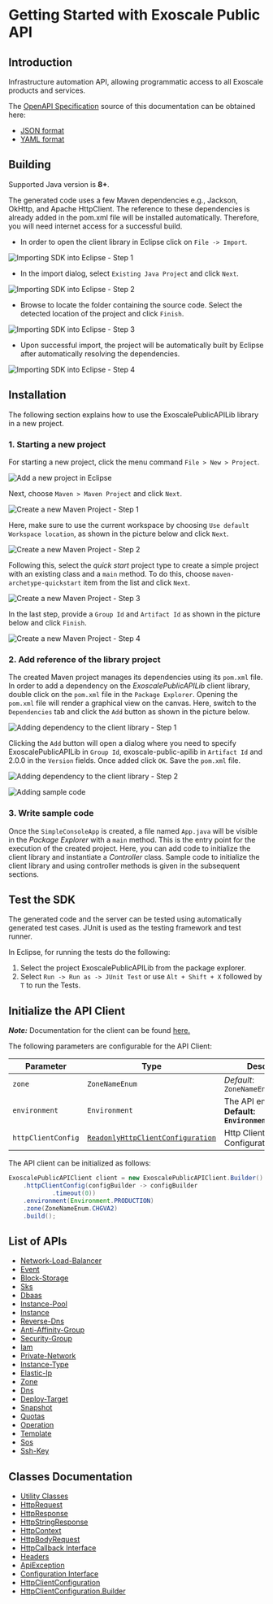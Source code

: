 
# Getting Started with Exoscale Public API

## Introduction

Infrastructure automation API, allowing programmatic access to all Exoscale products and services.

The [OpenAPI Specification](http://spec.openapis.org/oas/v3.0.3.html) source of this documentation can be obtained here:

* [JSON format](https://openapi-v2.exoscale.com/source.json)
* [YAML format](https://openapi-v2.exoscale.com/source.yaml)

## Building

Supported Java version is **8+**.

The generated code uses a few Maven dependencies e.g., Jackson, OkHttp,
and Apache HttpClient. The reference to these dependencies is already
added in the pom.xml file will be installed automatically. Therefore,
you will need internet access for a successful build.

* In order to open the client library in Eclipse click on `File -> Import`.

![Importing SDK into Eclipse - Step 1](https://apidocs.io/illustration/java?workspaceFolder=Exoscale%20Public%20API-Java&workspaceName=ExoscalePublicAPI&projectName=ExoscalePublicAPILib&rootNamespace=com.exoscale.apichgva2&groupId=ExoscalePublicAPILib&artifactId=exoscale-public-apilib&version=2.0.0&step=import0)

* In the import dialog, select `Existing Java Project` and click `Next`.

![Importing SDK into Eclipse - Step 2](https://apidocs.io/illustration/java?workspaceFolder=Exoscale%20Public%20API-Java&workspaceName=ExoscalePublicAPI&projectName=ExoscalePublicAPILib&rootNamespace=com.exoscale.apichgva2&groupId=ExoscalePublicAPILib&artifactId=exoscale-public-apilib&version=2.0.0&step=import1)

* Browse to locate the folder containing the source code. Select the detected location of the project and click `Finish`.

![Importing SDK into Eclipse - Step 3](https://apidocs.io/illustration/java?workspaceFolder=Exoscale%20Public%20API-Java&workspaceName=ExoscalePublicAPI&projectName=ExoscalePublicAPILib&rootNamespace=com.exoscale.apichgva2&groupId=ExoscalePublicAPILib&artifactId=exoscale-public-apilib&version=2.0.0&step=import2)

* Upon successful import, the project will be automatically built by Eclipse after automatically resolving the dependencies.

![Importing SDK into Eclipse - Step 4](https://apidocs.io/illustration/java?workspaceFolder=Exoscale%20Public%20API-Java&workspaceName=ExoscalePublicAPI&projectName=ExoscalePublicAPILib&rootNamespace=com.exoscale.apichgva2&groupId=ExoscalePublicAPILib&artifactId=exoscale-public-apilib&version=2.0.0&step=import3)

## Installation

The following section explains how to use the ExoscalePublicAPILib library in a new project.

### 1. Starting a new project

For starting a new project, click the menu command `File > New > Project`.

![Add a new project in Eclipse](https://apidocs.io/illustration/java?workspaceFolder=Exoscale%20Public%20API-Java&workspaceName=ExoscalePublicAPI&projectName=ExoscalePublicAPILib&rootNamespace=com.exoscale.apichgva2&groupId=ExoscalePublicAPILib&artifactId=exoscale-public-apilib&version=2.0.0&step=createNewProject0)

Next, choose `Maven > Maven Project` and click `Next`.

![Create a new Maven Project - Step 1](https://apidocs.io/illustration/java?workspaceFolder=Exoscale%20Public%20API-Java&workspaceName=ExoscalePublicAPI&projectName=ExoscalePublicAPILib&rootNamespace=com.exoscale.apichgva2&groupId=ExoscalePublicAPILib&artifactId=exoscale-public-apilib&version=2.0.0&step=createNewProject1)

Here, make sure to use the current workspace by choosing `Use default Workspace location`, as shown in the picture below and click `Next`.

![Create a new Maven Project - Step 2](https://apidocs.io/illustration/java?workspaceFolder=Exoscale%20Public%20API-Java&workspaceName=ExoscalePublicAPI&projectName=ExoscalePublicAPILib&rootNamespace=com.exoscale.apichgva2&groupId=ExoscalePublicAPILib&artifactId=exoscale-public-apilib&version=2.0.0&step=createNewProject2)

Following this, select the *quick start* project type to create a simple project with an existing class and a `main` method. To do this, choose `maven-archetype-quickstart` item from the list and click `Next`.

![Create a new Maven Project - Step 3](https://apidocs.io/illustration/java?workspaceFolder=Exoscale%20Public%20API-Java&workspaceName=ExoscalePublicAPI&projectName=ExoscalePublicAPILib&rootNamespace=com.exoscale.apichgva2&groupId=ExoscalePublicAPILib&artifactId=exoscale-public-apilib&version=2.0.0&step=createNewProject3)

In the last step, provide a `Group Id` and `Artifact Id` as shown in the picture below and click `Finish`.

![Create a new Maven Project - Step 4](https://apidocs.io/illustration/java?workspaceFolder=Exoscale%20Public%20API-Java&workspaceName=ExoscalePublicAPI&projectName=ExoscalePublicAPILib&rootNamespace=com.exoscale.apichgva2&groupId=ExoscalePublicAPILib&artifactId=exoscale-public-apilib&version=2.0.0&step=createNewProject4)

### 2. Add reference of the library project

The created Maven project manages its dependencies using its `pom.xml` file. In order to add a dependency on the *ExoscalePublicAPILib* client library, double click on the `pom.xml` file in the `Package Explorer`. Opening the `pom.xml` file will render a graphical view on the canvas. Here, switch to the `Dependencies` tab and click the `Add` button as shown in the picture below.

![Adding dependency to the client library - Step 1](https://apidocs.io/illustration/java?workspaceFolder=Exoscale%20Public%20API-Java&workspaceName=ExoscalePublicAPI&projectName=ExoscalePublicAPILib&rootNamespace=com.exoscale.apichgva2&groupId=ExoscalePublicAPILib&artifactId=exoscale-public-apilib&version=2.0.0&step=testProject0)

Clicking the `Add` button will open a dialog where you need to specify ExoscalePublicAPILib in `Group Id`, exoscale-public-apilib in `Artifact Id` and 2.0.0 in the `Version` fields. Once added click `OK`. Save the `pom.xml` file.

![Adding dependency to the client library - Step 2](https://apidocs.io/illustration/java?workspaceFolder=Exoscale%20Public%20API-Java&workspaceName=ExoscalePublicAPI&projectName=ExoscalePublicAPILib&rootNamespace=com.exoscale.apichgva2&groupId=ExoscalePublicAPILib&artifactId=exoscale-public-apilib&version=2.0.0&step=testProject1)

![Adding sample code](https://apidocs.io/illustration/java?workspaceFolder=Exoscale%20Public%20API-Java&workspaceName=ExoscalePublicAPI&projectName=ExoscalePublicAPILib&rootNamespace=com.exoscale.apichgva2&groupId=ExoscalePublicAPILib&artifactId=exoscale-public-apilib&version=2.0.0&step=testProject2)

### 3. Write sample code

Once the `SimpleConsoleApp` is created, a file named `App.java` will be visible in the *Package Explorer* with a `main` method. This is the entry point for the execution of the created project.
Here, you can add code to initialize the client library and instantiate a *Controller* class. Sample code to initialize the client library and using controller methods is given in the subsequent sections.

## Test the SDK

The generated code and the server can be tested using automatically generated test cases.
JUnit is used as the testing framework and test runner.

In Eclipse, for running the tests do the following:

1. Select the project ExoscalePublicAPILib from the package explorer.
2. Select `Run -> Run as -> JUnit Test` or use `Alt + Shift + X` followed by `T` to run the Tests.

## Initialize the API Client

**_Note:_** Documentation for the client can be found [here.](doc/client.md)

The following parameters are configurable for the API Client:

| Parameter | Type | Description |
|  --- | --- | --- |
| `zone` | `ZoneNameEnum` | *Default*: `ZoneNameEnum.CHGVA2` |
| `environment` | `Environment` | The API environment. <br> **Default: `Environment.PRODUCTION`** |
| `httpClientConfig` | [`ReadonlyHttpClientConfiguration`](doc/http-client-configuration.md) | Http Client Configuration instance. |

The API client can be initialized as follows:

```java
ExoscalePublicAPIClient client = new ExoscalePublicAPIClient.Builder()
    .httpClientConfig(configBuilder -> configBuilder
            .timeout(0))
    .environment(Environment.PRODUCTION)
    .zone(ZoneNameEnum.CHGVA2)
    .build();
```

## List of APIs

* [Network-Load-Balancer](doc/controllers/network-load-balancer.md)
* [Event](doc/controllers/event.md)
* [Block-Storage](doc/controllers/block-storage.md)
* [Sks](doc/controllers/sks.md)
* [Dbaas](doc/controllers/dbaas.md)
* [Instance-Pool](doc/controllers/instance-pool.md)
* [Instance](doc/controllers/instance.md)
* [Reverse-Dns](doc/controllers/reverse-dns.md)
* [Anti-Affinity-Group](doc/controllers/anti-affinity-group.md)
* [Security-Group](doc/controllers/security-group.md)
* [Iam](doc/controllers/iam.md)
* [Private-Network](doc/controllers/private-network.md)
* [Instance-Type](doc/controllers/instance-type.md)
* [Elastic-Ip](doc/controllers/elastic-ip.md)
* [Zone](doc/controllers/zone.md)
* [Dns](doc/controllers/dns.md)
* [Deploy-Target](doc/controllers/deploy-target.md)
* [Snapshot](doc/controllers/snapshot.md)
* [Quotas](doc/controllers/quotas.md)
* [Operation](doc/controllers/operation.md)
* [Template](doc/controllers/template.md)
* [Sos](doc/controllers/sos.md)
* [Ssh-Key](doc/controllers/ssh-key.md)

## Classes Documentation

* [Utility Classes](doc/utility-classes.md)
* [HttpRequest](doc/http-request.md)
* [HttpResponse](doc/http-response.md)
* [HttpStringResponse](doc/http-string-response.md)
* [HttpContext](doc/http-context.md)
* [HttpBodyRequest](doc/http-body-request.md)
* [HttpCallback Interface](doc/http-callback-interface.md)
* [Headers](doc/headers.md)
* [ApiException](doc/api-exception.md)
* [Configuration Interface](doc/configuration-interface.md)
* [HttpClientConfiguration](doc/http-client-configuration.md)
* [HttpClientConfiguration.Builder](doc/http-client-configuration-builder.md)

